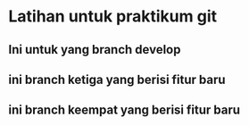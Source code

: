 # Latihan untuk praktikum git

## Ini untuk yang branch develop

## ini branch ketiga yang berisi fitur baru

## ini branch keempat yang berisi fitur baru
